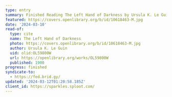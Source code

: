 ```yaml
---
type: entry
summary: Finished Reading The Left Hand of Darkness by Ursula K. Le Guin
featured: https://covers.openlibrary.org/b/id/10618463-M.jpg
date: '2024-03-10'
read-of:
  type: cite
  name: The Left Hand of Darkness
  photo: https://covers.openlibrary.org/b/id/10618463-M.jpg
  author: Ursula K. Le Guin
  uid: olid:OL59800W
  url: https://openlibrary.org/works/OL59800W
  published: 1900
progress: finished
syndicate-to:
  - https://fed.brid.gy/
updated: '2024-03-12T01:20:58.185Z'
client_id: https://sparkles.sploot.com/
---
```

